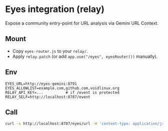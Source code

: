 # Eyes integration (relay)

Expose a community entry-point for URL analysis via Gemini URL Context.

## Mount
- Copy `eyes-router.js` to your `relay/`.
- Apply `relay.patch` (or add `app.use("/eyes", eyesRouter())` manually).

## Env
```
EYES_URL=http://eyes-gemini:8791
EYES_ALLOWLIST=example.com,github.com,voidlinux.org
RELAY_API_KEY=...          # if /event is protected
RELAY_SELF=http://localhost:8787/event
```

## Call
```bash
curl -s http://localhost:8787/eyes/url -H 'content-type: application/json'   -d '{"url":"https://example.com"}' | jq .
```
